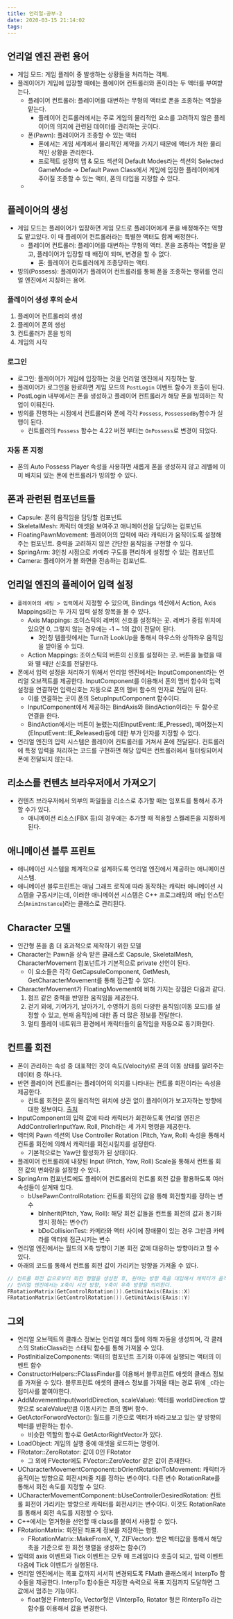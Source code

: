 ```yaml
---
title: 언리얼-공부-2
date: 2020-03-15 21:14:02
tags:
---
```


## 언리얼 엔진 관련 용어
- 게임 모드: 게임 플레이 중 발생하는 상황들을 처리하는 객체.
- 플레이어가 게임에 입장할 때에는 플에이어 컨트롤러와 폰이라는 두 액터를 부여받는다.
	- 플레이어 컨트롤러: 플레이어를 대변하는 무형의 액터로 폰을 조종하는 역할을 맡는다.
		- 플레이어 컨트롤러에서는 주로 게임의 물리적인 요소를 고려하지 않은 플레이어의 의지에 관련된 데이터를 관리하는 곳이다.
	- 폰(Pawn): 플레이어가 조종할 수 있는 액터
		- 폰에서는 게임 세계에서 물리적인 제약을 가지기 때문에 액터가 처한 물리적인 상황을 관리한다.
	  - 프로젝트 설정의 맵 & 모드 섹션의 Default Modes라는 섹션의 Selected GameMode -> Default Pawn Class에서 게임에 입장한 플레이어에게 주어질 조종할 수 있는 액터, 폰의 타입을 지정할 수 있다.
	- 

## 플레이어의 생성
- 게임 모드는 플레이어가 입장하면 게임 모드로 플레이어에게 폰을 배정해주는 역할도 맡고있다. 이 때 플레이어 컨트롤러라는 특별한 액터도 함께 배정한다.
  - 플레이어 컨트롤러: 플레이어를 대변하는 무형의 액터. 폰을 조종하는 역할을 맡고, 플레이어가 입장할 때 배정이 되며, 변경을 할 수 없다.
	- 폰: 플레이어 컨트롤러에게 조종당하는 액터.
- 빙의(Possess): 플레이어가 플레이어 컨트롤러를 통해 폰을 조종하는 행위를 언리얼 엔진에서 지칭하는 용어.

### 플레이어 생성 후의 순서
1. 플레이어 컨트롤러의 생성
2. 플레이어 폰의 생성
3. 컨트롤러가 폰을 빙의
4. 게임의 시작

### 로그인
- 로그인: 플레이어가 게임에 입장하는 것을 언리얼 엔진에서 지칭하는 말.
- 플레이어가 로그인을 완료하면 게임 모드의 `PostLogin` 이벤트 함수가 호출이 된다.
- PostLogin 내부에서는 폰을 생성하고 플레이어 컨트롤러가 해당 폰을 빙의하는 작업이 이뤄진다.
- 빙의를 진행하는 시점에서 컨트롤러와 폰에 각각 `Possess`, `PossessedBy`함수가 실행이 된다.
	- 컨트롤러의 `Possess` 함수는 4.22 버전 부터는 `OnPossess`로 변경이 되었다.

### 자동 폰 지정
- 폰의 Auto Possess Player 속성을 사용하면 새롭게 폰을 생성하지 않고 레벨에 이미 배치되 있는 폰에 컨트롤러가 빙의할 수 있다.

## 폰과 관련된 컴포넌트들
- Capsule: 폰의 움직임을 담당할 컴포넌트
- SkeletalMesh: 캐릭터 애셋을 보여주고 애니메이션을 담당하는 컴포넌트
- FloatingPawnMovement: 플레이어의 입력에 따라 캐릭터가 움직이도록 설정해주는 컴포넌트. 중력을 고려하지 않은 간단한 움직임을 구현할 수 있다.
- SpringArm: 3인칭 시점으로 카메라 구도를 편리하게 설정할 수 있는 컴포넌트
- Camera: 플레이어가 볼 화면을 전송하는 컴포넌트.

## 언리얼 엔진의 플레이어 입력 설정
- `플레이어의 세팅 > 입력`에서 지정할 수 있으며, Bindings 섹션에서 Action, Axis Mappings라는 두 가지 입력 설정 항목을 볼 수 있다.
	- Axis Mappings: 조이스틱의 레버의 신호를 설정하는 곳. 레버가 중립 위치에 있으면 0, 그렇지 않는 경우에는 -1 ~ 1의 값이 전달이 된다.
		- 3인칭 템플릿에서는 Turn과 LookUp을 통해서 마우스와 상하좌우 움직임을 받아올 수 있다.
	- Action Mappings: 조이스틱의 버튼의 신호를 설정하는 곳. 버튼을 눌렀을 때와 뗄 때만 신호를 전달한다.
- 폰에서 입력 설정을 처리하기 위해서 언리얼 엔진에서는 InputComponent라는 언리얼 오브젝트를 제공한다. InputComponent를 이용해서 폰의 멤버 함수와 입력 설정을 연결하면 입력신호는 자동으로 폰의 멤버 함수의 인자로 전달이 된다.
	- 이를 연결하는 곳이 폰의 SetupInputComponent 함수이다.
	- InputComponent에서 제공하는 BindAxis와 BindAction이라는 두 함수로 연결을 한다.
	- BindAction에서는 버튼이 눌렸는지(EInputEvent::IE_Pressed), 뗴어졌는지(EInputEvent::IE_Released)등에 대한 부가 인자를 지정할 수 있다.
- 언리얼 엔진의 입력 시스템은 플레이어 컨트롤러를 거쳐서 폰에 전달된다. 컨트롤러에 특정 입력을 처리하는 코드를 구현하면 해당 입력은 컨트롤러에서 필터링되어서 폰에 전달되지 않는다.

## 리소스를 컨텐츠 브라우저에서 가져오기
- 컨텐츠 브라우저에서 외부의 파일들을 리소스로 추가할 때는 임포트를 통해서 추가할 수가 있다.
	- 애니메이션 리소스(FBX 등)의 경우에는 추가할 때 적용할 스켈레톤을 지정하게 된다.

## 애니메이션 블루 프린트
- 애니메이션 시스템을 체계적으로 설계하도록 언리얼 엔진에서 제공하는 애니메이션 시스템.
- 애니메이션 블루프린트는 애님 그래프 로직에 따라 동작하는 캐릭터 애니메이션 시스템을 구동시키는데, 이러한 애니메이션 시스템은 C++ 프로그래밍의 애님 인스턴스(`AnimInstance`)라는 클래스로 관리된다.

## Character 모델
- 인간형 폰을 좀 더 효과적으로 제작하기 위한 모델
- Character는 Pawn을 상속 받은 클래스로 Capsule, SkeletalMesh, CharacterMovement 컴포넌트가 기본적으로 private 선언이 된다.
	- 이 요소들은 각각 GetCapsuleComponent, GetMesh, GetCharacterMovement를 통해 접근할 수 있다.
- CharacterMovement가 FloatingMovement에 비해 가지는 장점은 다음과 같다.
  1. 점프 같은 중력을 반영한 움직임을 제공한다.
	2. 걷기 외에, 기어가기, 날아가기, 수영하기 등의 다양한 움직임(이동 모드)를 설정할 수 있고, 현재 움직임에 대한 좀 더 많은 정보를 전달한다.
	3. 멀티 플레이 네트워크 환경에서 캐릭터들의 움직임을 자동으로 동기화한다.

## 컨트롤 회전
- 폰이 관리하는 속성 중 대표적인 것이 속도(Velocity)로 폰의 이동 상태를 알려주는 데이터 중 하나다.
- 반면 플레이어 컨트롤러는 플레이어의 의지를 나타내는 컨트롤 회전이라는 속성을 제공한다.
	- 컨트롤 회전은 폰의 물리적인 위치에 상관 없이 플레이어가 보고자하는 방향에 대한 정보이다. [출처](http://blog.naver.com/PostView.nhn?blogId=destiny9720&logNo=220903956593&beginTime=0&jumpingVid=&from=search&redirect=Log&widgetTypeCall=true)
- InputComponent의 입력 값에 따라 캐릭터가 회전하도록 언리얼 엔진은 AddControllerInputYaw. Roll, Pitch라는 세 가지 명령을 제공한다.
- 액터의 Pawn 섹션의 Use Controller Rotation (Pitch, Yaw, Roll) 속성을 통해서 컨트롤 회전에 의해서 캐릭터를 회전시킬지를 설정한다.
	- 기본적으로는 Yaw만 활성화가 된 상태이다.
- 플레이어 컨트롤러에 내장된 Input (Pitch, Yaw, Roll) Scale을 통해서 컨트롤 회전 값의 변화량을 설정할 수 있다.
- SpringArm 컴포넌트에도 플레이어 컨트롤러의 컨트롤 회전 값을 활용하도록 여러 속성들이 설계돼 있다.
  - bUsePawnControlRotation: 컨트롤 회전의 값을 통해 회전할지를 정하는 변수
	- bInherit(Pitch, Yaw, Roll): 해당 회전 값들을 컨트롤 회전의 값과 동기화할지 정하는 변수(?)
	- bDoCollisionTest: 카메라와 액터 사이에 장애물이 있는 경우 그만큼 카메라를 액터에 접근시키는 변수
- 언리얼 엔진에서는 월드의 X축 방향이 기본 회전 값에 대응하는 방향이라고 할 수 있다.
- 아래의 코드를 통해서 컨트롤 회전 값이 가리키는 방향을 가져올 수 있다.
```C++
// 컨트롤 회전 값으로부터 회전 행렬을 생성한 후, 원하는 방향 축을 대입해서 캐릭터가 움직일 방향 값을 가져올 수 있다.
// 언리얼 엔진에서는 X축이 시선 방향, Y축이 우측 방향을 의미한다.
FRotationMatrix(GetControlRotation()).GetUnitAxis(EAxis::X)
FRotationMatrix(GetControlRotation()).GetUnitAxis(EAxis::Y)
```

## 그외
- 언리얼 오브젝트의 클래스 정보는 언리얼 헤더 툴에 의해 자동을 생성되며, 각 클래스의 StaticClass라는 스태틱 함수를 통해 가져올 수 있다.
- PostInitializeComponents: 액터의 컴포넌트 초기화 이후에 실행되는 액터의 이벤트 함수
- ConstructorHelpers::FClassFinder를 이용해서 블루프린트 애셋의 클래스 정보를 가져올 수 있다. 블루프린트 애셋의 클래스 정보를 가져올 때는 경로 뒤에 `_C`라는 접미사를 붙여야한다.
- AddMovementInput(worldDirection, scaleValue): 액터를 worldDirection 방향으로 scaleValue만큼 이동시키는 폰의 멤버 함수.
- GetActorForwordVector(): 월드를 기준으로 액터가 바라고보고 있는 앞 방향의 벡터를 반환하는 함수.
  - 비슷한 역할의 함수로 GetActorRightVector가 있다.
- LoadObject<T>: 게임의 실행 중에 애셋을 로드하는 명령어.
- FRotator::ZeroRotator: 값이 0인 FRotator
  - 그 외에 FVector에도 FVector::ZeroVector 같은 값이 존재한다.
- UCharacterMovementComponent::bOrientRotationToMovement: 캐릭터가 움직이는 방향으로 회전시켜줄 지를 정하는 변수이다. 다른 변수 RotationRate를 통해서 회전 속도를 지정할 수 있다.
- UCharacterMovementComponent::bUseControllerDesiredRotation: 컨트롤 회전이 가리키는 방향으로 캐릭터를 회전시키는 변수이다. 이것도 RotationRate를 통해서 회전 속도를 지정할 수 있다.
- C++에서는 열거형을 선언할 때 class를 붙여서 사용할 수 있다.
- FRotationMatrix: 회전된 좌표계 정보를 저장하는 행렬.
  - FRotationMatrix::MakeFromX, Y, Z(FVector): 받은 벡터값을 통해서 해당 축을 기준으로 한 회전 행렬을 생성하는 함수(?)
- 입력의 axis 이벤트와 Tick 이벤트는 모두 매 프레임마다 호출이 되고, 입력 이벤트 다음에 Tick 이벤트가 실행된다.
- 언리얼 엔진에서는 목표 값까지 서서히 변경되도록 FMath 클래스에서 InterpTo 함수들을 제공한다. InterpTo 함수들은 지정한 속력으로 목표 지점까지 도달하면 그 값에서 멈추는 기능이다.
  - float형은 FInterpTo, Vector형은 VInterpTo, Rotator 형은 RInterpTo 라는 함수를 이용해서 값을 변경한다.